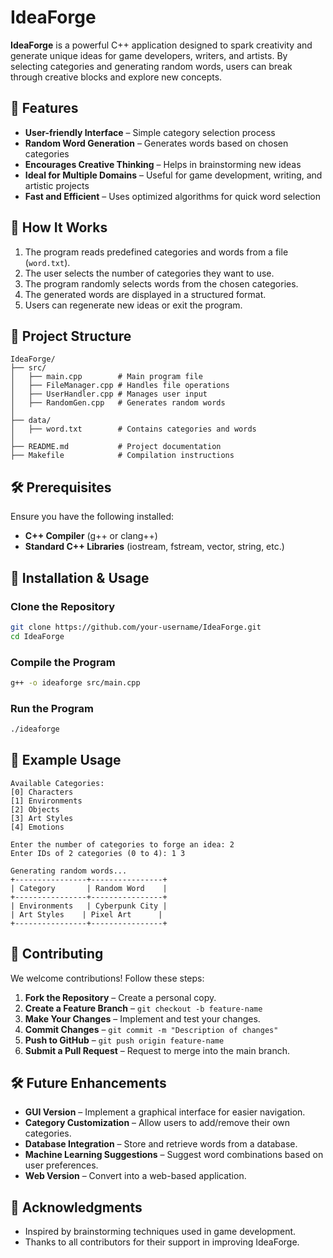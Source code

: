 # IdeaForge

**IdeaForge** is a powerful C++ application designed to spark creativity and generate unique ideas for game developers, writers, and artists. By selecting categories and generating random words, users can break through creative blocks and explore new concepts.

## 📌 Features

- **User-friendly Interface** – Simple category selection process
- **Random Word Generation** – Generates words based on chosen categories
- **Encourages Creative Thinking** – Helps in brainstorming new ideas
- **Ideal for Multiple Domains** – Useful for game development, writing, and artistic projects
- **Fast and Efficient** – Uses optimized algorithms for quick word selection

## 🎯 How It Works

1. The program reads predefined categories and words from a file (`word.txt`).
2. The user selects the number of categories they want to use.
3. The program randomly selects words from the chosen categories.
4. The generated words are displayed in a structured format.
5. Users can regenerate new ideas or exit the program.

## 📂 Project Structure

```
IdeaForge/
├── src/
│   ├── main.cpp        # Main program file
│   ├── FileManager.cpp # Handles file operations
│   ├── UserHandler.cpp # Manages user input
│   ├── RandomGen.cpp   # Generates random words
│
├── data/
│   ├── word.txt        # Contains categories and words
│
├── README.md           # Project documentation
├── Makefile            # Compilation instructions
```

## 🛠 Prerequisites

Ensure you have the following installed:

- **C++ Compiler** (g++ or clang++)
- **Standard C++ Libraries** (iostream, fstream, vector, string, etc.)

## 🚀 Installation & Usage

### Clone the Repository
```bash
git clone https://github.com/your-username/IdeaForge.git
cd IdeaForge
```

### Compile the Program
```bash
g++ -o ideaforge src/main.cpp
```

### Run the Program
```bash
./ideaforge
```

## 📜 Example Usage
```
Available Categories:
[0] Characters
[1] Environments
[2] Objects
[3] Art Styles
[4] Emotions

Enter the number of categories to forge an idea: 2
Enter IDs of 2 categories (0 to 4): 1 3

Generating random words...
+----------------+----------------+
| Category       | Random Word    |
+----------------+----------------+
| Environments   | Cyberpunk City |
| Art Styles    | Pixel Art      |
+----------------+----------------+
```

## 🤝 Contributing

We welcome contributions! Follow these steps:

1. **Fork the Repository** – Create a personal copy.
2. **Create a Feature Branch** – `git checkout -b feature-name`
3. **Make Your Changes** – Implement and test your changes.
4. **Commit Changes** – `git commit -m "Description of changes"`
5. **Push to GitHub** – `git push origin feature-name`
6. **Submit a Pull Request** – Request to merge into the main branch.

## 🛠 Future Enhancements

- **GUI Version** – Implement a graphical interface for easier navigation.
- **Category Customization** – Allow users to add/remove their own categories.
- **Database Integration** – Store and retrieve words from a database.
- **Machine Learning Suggestions** – Suggest word combinations based on user preferences.
- **Web Version** – Convert into a web-based application.

## 🙌 Acknowledgments

- Inspired by brainstorming techniques used in game development.
- Thanks to all contributors for their support in improving IdeaForge.
